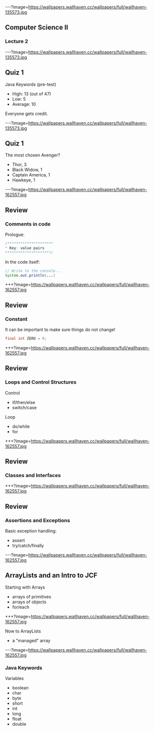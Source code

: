 ---?image=https://wallpapers.wallhaven.cc/wallpapers/full/wallhaven-135573.jpg

## Computer Science II

### Lecture 2

---?image=https://wallpapers.wallhaven.cc/wallpapers/full/wallhaven-135573.jpg

## Quiz 1

Java Keywords (pre-test)
- High: 13 (out of 47)
- Low: 5
- Average: 10

Everyone gets credit.

---?image=https://wallpapers.wallhaven.cc/wallpapers/full/wallhaven-135573.jpg

## Quiz 1

The most chosen Avenger?
- Thor, 3
- Black Widow, 1
- Captain America, 1
- Hawkeye, 1

---?image=https://wallpapers.wallhaven.cc/wallpapers/full/wallhaven-162557.jpg

## Review

### Comments in code
Prologue:
```java
/*********************
* Key: value pairs
*********************/
```
In the code itself:
```java
// Write to the console...
System.out.println(...)
```
+++?image=https://wallpapers.wallhaven.cc/wallpapers/full/wallhaven-162557.jpg

## Review

### Constant
It can be important to make sure things do not change!
```java
final int ZERO = 0;
```

+++?image=https://wallpapers.wallhaven.cc/wallpapers/full/wallhaven-162557.jpg

## Review

### Loops and Control Structures
Control
- if/then/else
- switch/case

Loop
- do/while
- for
 
+++?image=https://wallpapers.wallhaven.cc/wallpapers/full/wallhaven-162557.jpg

## Review

### Classes and Interfaces

+++?image=https://wallpapers.wallhaven.cc/wallpapers/full/wallhaven-162557.jpg

## Review

### Assertions and Exceptions
Basic exception handling:
- assert
- try/catch/finally
    
---?image=https://wallpapers.wallhaven.cc/wallpapers/full/wallhaven-162557.jpg

## ArrayLists and an Intro to JCF

Starting with Arrays
- arrays of primitives
- arrays of objects
- for/each

+++?image=https://wallpapers.wallhaven.cc/wallpapers/full/wallhaven-162557.jpg

Now to ArrayLists
- a "managed" array
  
---?image=https://wallpapers.wallhaven.cc/wallpapers/full/wallhaven-162557.jpg

### Java Keywords

Variables
- boolean
- char
- byte
- short
- int
- long
- float
- double
